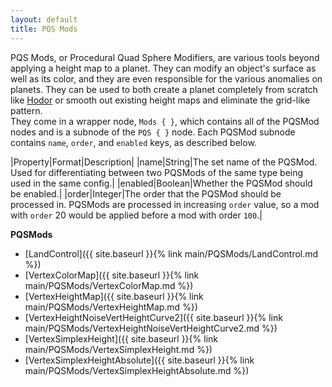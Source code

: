 ```yaml
---
layout: default
title: PQS Mods
---
```


PQS Mods, or Procedural Quad Sphere Modifiers, are various tools beyond applying a height map to a planet. They can modify an object's surface as well as its color, and they are even responsible for the various anomalies on planets. They can be used to both create a planet completely from scratch like [Hodor](https://github.com/Kopernicus/KopernicusExamples/blob/master/KopernicusExamples/Creating%20New%20Bodies/ProceduralBody/Hodor.cfg) or smooth out existing height maps and eliminate the grid-like pattern.  
They come in a wrapper node, `Mods { }`, which contains all of the PQSMod nodes and is a subnode of the `PQS { }` node.
Each PQSMod subnode contains `name`, `order`, and `enabled` keys, as described below.

|Property|Format|Description|
|name|String|The set name of the PQSMod. Used for differentiating between two PQSMods of the same type being used in the same config.|
|enabled|Boolean|Whether the PQSMod should be enabled.|
|order|Integer|The order that the PQSMod should be processed in. PQSMods are processed in increasing `order` value, so a mod with `order` 20 would be applied before a mod with order `100`.|

**PQSMods**
+ [LandControl]({{ site.baseurl }}{% link main/PQSMods/LandControl.md %})
+ [VertexColorMap]({{ site.baseurl }}{% link main/PQSMods/VertexColorMap.md %})
+ [VertexHeightMap]({{ site.baseurl }}{% link main/PQSMods/VertexHeightMap.md %})
+ [VertexHeightNoiseVertHeightCurve2]({{ site.baseurl }}{% link main/PQSMods/VertexHeightNoiseVertHeightCurve2.md %})
+ [VertexSimplexHeight]({{ site.baseurl }}{% link main/PQSMods/VertexSimplexHeight.md %})
+ [VertexSimplexHeightAbsolute]({{ site.baseurl }}{% link main/PQSMods/VertexSimplexHeightAbsolute.md %})
